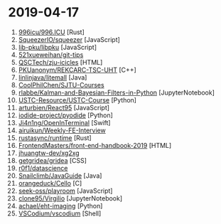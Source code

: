# 2019-04-17

1. [996icu/996.ICU](https://github.com/996icu/996.ICU "Repo for counting stars and contributing. Press F to pay respect to glorious developers.") [Rust]
2. [SqueezerIO/squeezer](https://github.com/SqueezerIO/squeezer "Squeezer Framework - Build serverless dApps") [JavaScript]
3. [lib-pku/libpku](https://github.com/lib-pku/libpku "贵校课程资料民间整理") [JavaScript]
4. [521xueweihan/git-tips](https://github.com/521xueweihan/git-tips "Git的奇技淫巧") 
5. [QSCTech/zju-icicles](https://github.com/QSCTech/zju-icicles "浙江大学课程攻略共享计划") [HTML]
6. [PKUanonym/REKCARC-TSC-UHT](https://github.com/PKUanonym/REKCARC-TSC-UHT "清华大学计算机系课程攻略 Guidance for courses in Department of Computer Science and Technology, Tsinghua University") [C++]
7. [linlinjava/litemall](https://github.com/linlinjava/litemall "又一个小商城。litemall = Spring Boot后端 + Vue管理员前端 + 微信小程序用户前端") [Java]
8. [CoolPhilChen/SJTU-Courses](https://github.com/CoolPhilChen/SJTU-Courses "上海交通大学课程资料分享") 
9. [rlabbe/Kalman-and-Bayesian-Filters-in-Python](https://github.com/rlabbe/Kalman-and-Bayesian-Filters-in-Python "Kalman Filter book using Jupyter Notebook. Focuses on building intuition and experience, not formal proofs. Includes Kalman filters,extended Kalman filters, unscented Kalman filters, particle filters, and more. All exercises include solutions.") [JupyterNotebook]
10. [USTC-Resource/USTC-Course](https://github.com/USTC-Resource/USTC-Course "❤️中国科学技术大学课程资源") [Python]
11. [arturbien/React95](https://github.com/arturbien/React95 "🌈🕹 Refreshed Windows 95 style UI components for your React app") [JavaScript]
12. [iodide-project/pyodide](https://github.com/iodide-project/pyodide "The Python scientific stack, compiled to WebAssembly") [Python]
13. [Ji4n1ng/OpenInTerminal](https://github.com/Ji4n1ng/OpenInTerminal "✨ Finder Toolbar app for macOS to open the current directory in Terminal, iTerm or Hyper.") [Swift]
14. [airuikun/Weekly-FE-Interview](https://github.com/airuikun/Weekly-FE-Interview "每周十道前端大厂面试题，并收集大家在大厂面试中遇到的难题，一起共同成长。") 
15. [rustasync/runtime](https://github.com/rustasync/runtime "Empowering everyone to build asynchronous software") [Rust]
16. [FrontendMasters/front-end-handbook-2019](https://github.com/FrontendMasters/front-end-handbook-2019 "[Book] 2019 edition of our front-end development handbook") [HTML]
17. [jhuangtw-dev/xg2xg](https://github.com/jhuangtw-dev/xg2xg "by ex-googlers, for ex-googlers - a lookup table of similar tech & services") 
18. [getgridea/gridea](https://github.com/getgridea/gridea "✍️一个静态博客写作客户端 (A static blog writing client)") [CSS]
19. [r0f1/datascience](https://github.com/r0f1/datascience "Curated list of Python resources for data science.") 
20. [Snailclimb/JavaGuide](https://github.com/Snailclimb/JavaGuide "【Java学习+面试指南】 一份涵盖大部分Java程序员所需要掌握的核心知识。") [Java]
21. [orangeduck/Cello](https://github.com/orangeduck/Cello "Higher level programming in C") [C]
22. [seek-oss/playroom](https://github.com/seek-oss/playroom "Design with JSX, powered by your own component library.") [JavaScript]
23. [clone95/Virgilio](https://github.com/clone95/Virgilio "Your new Mentor for Data Science E-Learning.") [JupyterNotebook]
24. [achael/eht-imaging](https://github.com/achael/eht-imaging "Imaging, analysis, and simulation software for radio interferometry") [Python]
25. [VSCodium/vscodium](https://github.com/VSCodium/vscodium "binary releases of VS Code without MS branding/telemetry/licensing") [Shell]
